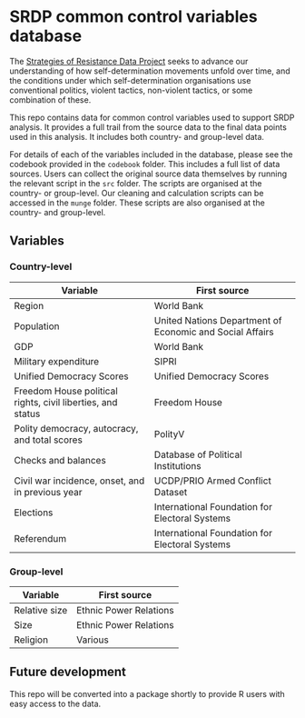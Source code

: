 # SRDP common control variables database

The [Strategies of Resistance Data Project](https://journals-sagepub-com.proxy-um.researchport.umd.edu/doi/10.1177/0022343319880246) seeks to advance our understanding of how self-determination movements unfold over time, and the conditions under which self-determination organisations use conventional politics, violent tactics, non-violent tactics, or some combination of these.

This repo contains data for common control variables used to support SRDP analysis. It provides a full trail from the source data to the final data points used in this analysis. It includes both country- and group-level data.

For details of each of the variables included in the database, please see the codebook provided in the `codebook` folder. This includes a full list of data sources. Users can collect the original source data themselves by running the relevant script in the `src` folder. The scripts are organised at the country- or group-level. Our cleaning and calculation scripts can be accessed in the `munge` folder. These scripts are also organised at the country- and group-level.

## Variables

### Country-level

| Variable                                                    | First source                                             |
|-------------------------------------------------------------|----------------------------------------------------------|
| Region                                                      | World Bank                                               |
| Population                                                  | United Nations Department of Economic and Social Affairs |
| GDP                                                         | World Bank                                               |
| Military expenditure                                        | SIPRI                                                    |
| Unified Democracy Scores                                    | Unified Democracy Scores                                 |
| Freedom House political rights, civil liberties, and status | Freedom House                                            |
| Polity democracy, autocracy, and total scores               | PolityV                                                  |
| Checks and balances                                         | Database of Political Institutions                       |
| Civil war incidence, onset, and in previous year            | UCDP/PRIO Armed Conflict Dataset                         |
| Elections                                                   | International Foundation for Electoral Systems           |
| Referendum                                                  | International Foundation for Electoral Systems           |

### Group-level

| Variable      | First source           |
|---------------|------------------------|
| Relative size | Ethnic Power Relations |
| Size          | Ethnic Power Relations |
| Religion      | Various                |

## Future development

This repo will be converted into a package shortly to provide R users with easy access to the data.
